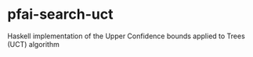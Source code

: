pfai-search-uct
===============

Haskell implementation of the Upper Confidence bounds applied to Trees (UCT) algorithm